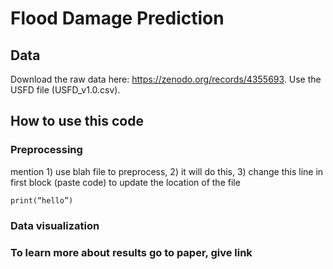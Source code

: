 # Flood Damage Prediction
## Data
Download the raw data here: https://zenodo.org/records/4355693. Use the USFD file (USFD_v1.0.csv).

## How to use this code
### Preprocessing
mention 1) use blah file to preprocess, 2) it will do this, 3) change this line in first block (paste code) to update the location of the file
~~~
print(“hello”)
~~~
### Data visualization
### To learn more about results go to paper, give link
